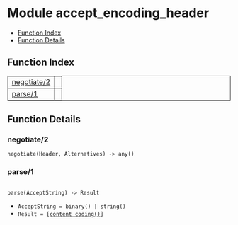 

# Module accept_encoding_header #
* [Function Index](#index)
* [Function Details](#functions)

<a name="index"></a>

## Function Index ##


<table width="100%" border="1" cellspacing="0" cellpadding="2" summary="function index"><tr><td valign="top"><a href="#negotiate-2">negotiate/2</a></td><td></td></tr><tr><td valign="top"><a href="#parse-1">parse/1</a></td><td></td></tr></table>


<a name="functions"></a>

## Function Details ##

<a name="negotiate-2"></a>

### negotiate/2 ###

`negotiate(Header, Alternatives) -> any()`

<a name="parse-1"></a>

### parse/1 ###

<pre><code>
parse(AcceptString) -&gt; Result
</code></pre>

<ul class="definitions"><li><code>AcceptString = binary() | string()</code></li><li><code>Result = [<a href="#type-content_coding">content_coding()</a>]</code></li></ul>

